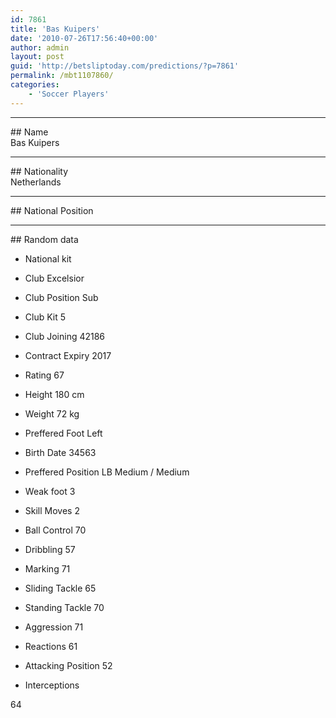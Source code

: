 ```yaml
---
id: 7861
title: 'Bas Kuipers'
date: '2010-07-26T17:56:40+00:00'
author: admin
layout: post
guid: 'http://betsliptoday.com/predictions/?p=7861'
permalink: /mbt1107860/
categories:
    - 'Soccer Players'
---
```


- - - - - -

\## Name  
 Bas Kuipers

- - - - - -

\## Nationality  
 Netherlands

- - - - - -

\## National Position

- - - - - -

\## Random data

- National kit
- Club
 Excelsior

- Club Position
 Sub

- Club Kit
 5

- Club Joining
 42186

- Contract Expiry
 2017

- Rating
 67

- Height
 180 cm

- Weight
 72 kg

- Preffered Foot
 Left

- Birth Date
 34563

- Preffered Position
 LB Medium / Medium

- Weak foot
 3

- Skill Moves
 2

- Ball Control
 70

- Dribbling
 57

- Marking
 71

- Sliding Tackle
 65

- Standing Tackle
 70

- Aggression
 71

- Reactions
 61

- Attacking Position
 52

- Interceptions

 64